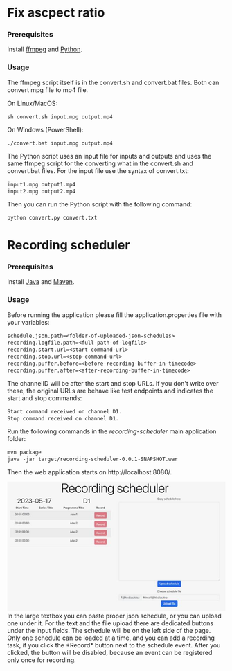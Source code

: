 # Fix ascpect ratio

### Prerequisites

Install <a href="https://ffmpeg.org/download.html">ffmpeg</a> and <a href="https://www.python.org/downloads/release/python-3113/">Python</a>.

### Usage

The ffmpeg script itself is in the convert.sh and convert.bat files. Both can convert mpg file to mp4 file.

On Linux/MacOS:
```
sh convert.sh input.mpg output.mp4
```
On Windows (PowerShell):
```
./convert.bat input.mpg output.mp4
```
The Python script uses an input file for inputs and outputs and uses the same ffmpeg script for the converting what in the convert.sh and convert.bat files. For the input file use the syntax of convert.txt:
```
input1.mpg output1.mp4
input2.mpg output2.mp4
```
Then you can run the Python script with the following command:
```
python convert.py convert.txt
```
# Recording scheduler

### Prerequisites

Install <a href="https://www.java.com/en/download/">Java</a> and <a href="https://maven.apache.org/install.html">Maven</a>.

### Usage

Before running the application please fill the application.properties file with your variables:
```
schedule.json.path=<folder-of-uploaded-json-schedules>
recording.logfile.path=<full-path-of-logfile>
recording.start.url=<start-command-url>
recording.stop.url=<stop-command-url>
recording.puffer.before=<before-recording-buffer-in-timecode>
recording.puffer.after=<after-recording-buffer-in-timecode>
```
The channelID will be after the start and stop URLs. If you don't write over these, the original URLs are behave like test endpoints and indicates the start and stop commands:
```
Start command received on channel D1.
Stop command received on channel D1.
```
Run the following commands in the *recording-scheduler* main application folder:
```
mvn package
java -jar target/recording-scheduler-0.0.1-SNAPSHOT.war
```
Then the web application starts on http://localhost:8080/.

<img src="image/app.jpg">
In the large textbox you can paste proper json schedule, or you can upload one under it. For the text and the file upload there are dedicated buttons under the input fields. The schedule will be on the left side of the page. Only one schedule can be loaded at a time, and you can add a recording task, if you click the *Record* button next to the schedule event. After you clicked, the button will be disabled, because an event can be registered only once for recording.